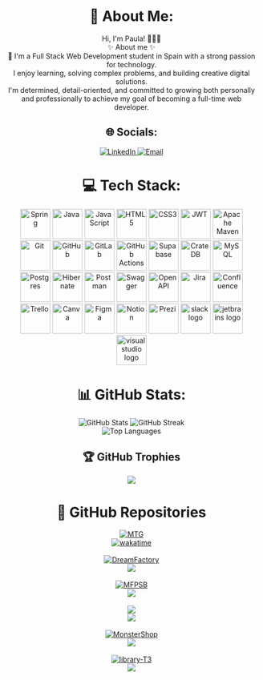 

<h1 align="center">💫 About Me:</h1>
<p align="center">Hi, I'm Paula! 🙋🏻‍♀️<br>
✨ About me ✨<br>
👋 I'm a Full Stack Web Development student in Spain with a strong passion for technology.<br>
I enjoy learning, solving complex problems, and building creative digital solutions.<br>
I'm determined, detail-oriented, and committed to growing both personally and professionally to achieve my goal of becoming a full-time web developer.
</p>

<h2 align="center">🌐 Socials:</h2>
<div align="center">
  <a href="https://www.linkedin.com/in/paulacalvogarcia2001">
    <img src="https://img.shields.io/badge/LinkedIn-%230077B5.svg?logo=linkedin&logoColor=white" alt="LinkedIn">
  </a>
  <a href="mailto:paulacalvogarcia@gmail.com">
    <img src="https://img.shields.io/badge/Email-D14836?logo=gmail&logoColor=white" alt="Email">
  </a>
<div/>

<h1>💻 Tech Stack:</h1>
<div align="center">
  <img src="https://img.shields.io/badge/spring-%236DB33F.svg?style=for-the-badge&logo=spring&logoColor=white" height="60" alt="Spring">
  <img src="https://img.shields.io/badge/java-%23ED8B00.svg?style=for-the-badge&logo=openjdk&logoColor=white" height="60" alt="Java">
  <img src="https://img.shields.io/badge/javascript-%23323330.svg?style=for-the-badge&logo=javascript&logoColor=%23F7DF1E" height="60" alt="JavaScript">
  <img src="https://img.shields.io/badge/html5-%23E34F26.svg?style=for-the-badge&logo=html5&logoColor=white" height="60" alt="HTML5">
  <img src="https://img.shields.io/badge/css3-%231572B6.svg?style=for-the-badge&logo=css3&logoColor=white" height="60" alt="CSS3">
  <img src="https://img.shields.io/badge/JWT-black?style=for-the-badge&logo=JSON%20web%20tokens" height="60" alt="JWT">
  <img src="https://img.shields.io/badge/Apache%20Maven-C71A36?style=for-the-badge&logo=Apache%20Maven&logoColor=white" height="60" alt="Apache Maven">
  <img src="https://img.shields.io/badge/git-%23F05033.svg?style=for-the-badge&logo=git&logoColor=white" height="60" alt="Git">
  <img src="https://img.shields.io/badge/github-%23121011.svg?style=for-the-badge&logo=github&logoColor=white" height="60" alt="GitHub">
  <img src="https://img.shields.io/badge/gitlab-%23181717.svg?style=for-the-badge&logo=gitlab&logoColor=white" height="60" alt="GitLab">
  <img src="https://img.shields.io/badge/github%20actions-%232671E5.svg?style=for-the-badge&logo=githubactions&logoColor=white" height="60" alt="GitHub Actions">
  <img src="https://img.shields.io/badge/Supabase-3ECF8E?style=for-the-badge&logo=supabase&logoColor=white" height="60" alt="Supabase">
  <img src="https://img.shields.io/badge/CrateDB-009DC7?style=for-the-badge&logo=CrateDB&logoColor=white" height="60" alt="CrateDB">
  <img src="https://img.shields.io/badge/mysql-4479A1.svg?style=for-the-badge&logo=mysql&logoColor=white" height="60" alt="MySQL">
  <img src="https://img.shields.io/badge/postgres-%23316192.svg?style=for-the-badge&logo=postgresql&logoColor=white" height="60" alt="Postgres">
  <img src="https://img.shields.io/badge/Hibernate-59666C?style=for-the-badge&logo=Hibernate&logoColor=white" height="60" alt="Hibernate">
  <img src="https://img.shields.io/badge/Postman-FF6C37?style=for-the-badge&logo=postman&logoColor=white" height="60" alt="Postman">
  <img src="https://img.shields.io/badge/-Swagger-%23Clojure?style=for-the-badge&logo=swagger&logoColor=white" height="60" alt="Swagger">
  <img src="https://img.shields.io/badge/openapiinitiative-%23000000.svg?style=for-the-badge&logo=openapiinitiative&logoColor=white" height="60" alt="OpenAPI">
  <img src="https://img.shields.io/badge/jira-%230A0FFF.svg?style=for-the-badge&logo=jira&logoColor=white" height="60" alt="Jira">
  <img src="https://img.shields.io/badge/confluence-%23172BF4.svg?style=for-the-badge&logo=confluence&logoColor=white" height="60" alt="Confluence">
  <img src="https://img.shields.io/badge/Trello-%23026AA7.svg?style=for-the-badge&logo=Trello&logoColor=white" height="60" alt="Trello">
  <img src="https://img.shields.io/badge/Canva-%2300C4CC.svg?style=for-the-badge&logo=Canva&logoColor=white" height="60" alt="Canva">
  <img src="https://img.shields.io/badge/figma-%23F24E1E.svg?style=for-the-badge&logo=figma&logoColor=white" height="60" alt="Figma">
  <img src="https://img.shields.io/badge/Notion-%23000000.svg?style=for-the-badge&logo=notion&logoColor=white" height="60" alt="Notion">
  <img src="https://img.shields.io/badge/Prezi-%23000000.svg?style=for-the-badge&logo=Prezi&logoColor=white" height="60" alt="Prezi">
  <img src="https://img.shields.io/badge/Slack-4A154B?logo=slack&logoColor=white&style=for-the-badge" height="60" alt="slack logo"  />
  <img src="https://img.shields.io/badge/JetBrains-000000?logo=jetbrains&logoColor=white&style=for-the-badge" height="60" alt="jetbrains logo"  />
  <img src="https://img.shields.io/badge/Visual Studio-5C2D91?logo=visualstudio&logoColor=white&style=for-the-badge" height="60" alt="visualstudio logo"  />
</div>

<h1 align="center">📊 GitHub Stats:</h1>
<img src="https://github-readme-stats.vercel.app/api?username=PCalvoGarcia&theme=neon&hide_border=false&include_all_commits=false&count_private=false" alt="GitHub Stats">
<img src="https://nirzak-streak-stats.vercel.app/?user=PCalvoGarcia&theme=neon&hide_border=false" alt="GitHub Streak">
<br>
<img src="https://github-readme-stats.vercel.app/api/top-langs/?username=PCalvoGarcia&theme=neon&hide_border=false&include_all_commits=false&count_private=false&layout=compact" align="center" alt="Top Languages">

<h2 align="center">🏆 GitHub Trophies</h2>

![](https://github-profile-trophy.vercel.app/?username=PCalvoGarcia&theme=neon&no-frame=false&no-bg=false&margin-w=4)

<h1 align="center">📂 GitHub Repositories</h1>
  <span align="center">
    <div>
      <a href="https://github.com/PCalvoGarcia/MTG.git"><img src="https://github-readme-stats.vercel.app/api/pin/?username=PCalvoGarcia&repo=MTG" alt="MTG"></a>
    <br/>
      <a href="https://wakatime.com/badge/user/d9ba9c20-91dd-48a5-8aa7-30676333be49/project/a8b9fa89-71cf-427f-8140-dcfbde61b53c"><img src="https://wakatime.com/badge/user/d9ba9c20-91dd-48a5-8aa7-30676333be49/project/a8b9fa89-71cf-427f-8140-dcfbde61b53c.svg" alt="wakatime"></a>
    </div>
  <span/>
 <br/>
      <span align="center">
    <div>
      <a href="https://github.com/Dream-Factory-T6/DreamFactory.git"><img src="https://github-readme-stats.vercel.app/api/pin/?username=Dream-Factory-T6&repo=DreamFactory" alt="DreamFactory"></a>
    <br/>
      <a href="https://wakatime.com/badge/user/d9ba9c20-91dd-48a5-8aa7-30676333be49/project/82e6055a-86f6-446d-97c7-ce60584acbd7" alt="Wakatime"><img src="https://wakatime.com/badge/user/d9ba9c20-91dd-48a5-8aa7-30676333be49/project/82e6055a-86f6-446d-97c7-ce60584acbd7.svg"></a>
    </div>
  <span/>
 <br/>
  <span align="center">
    <div>
      <a href="https://github.com/FemcodersPaulaCalvo/MFPSB.git"><img src="https://github-readme-stats.vercel.app/api/pin/?username=FemcodersPaulaCalvo&repo=MFPSB" alt="MFPSB"></a>
    <br/>
      <a href="https://wakatime.com/badge/user/d9ba9c20-91dd-48a5-8aa7-30676333be49/project/3394ac32-ea23-464a-8c13-2878ed9306a4" alt="Wakatime"><img src="https://wakatime.com/badge/user/d9ba9c20-91dd-48a5-8aa7-30676333be49/project/3394ac32-ea23-464a-8c13-2878ed9306a4.svg"></a>
    </div>
  <span/>    
     <br/>
  <span align="center">
    <div>
      <a href="https://github.com/Team-3-Electronify/Electronify.git"><img src="https://github-readme-stats.vercel.app/api/pin/?username=Team-3-Electronify&repo=Electronify"></a>
    <br/>
      <a href="https://wakatime.com/badge/user/d9ba9c20-91dd-48a5-8aa7-30676333be49/project/924f9a91-7078-4987-a947-335ea610854e" alt="Wakatime"><img src="https://wakatime.com/badge/user/d9ba9c20-91dd-48a5-8aa7-30676333be49/project/924f9a91-7078-4987-a947-335ea610854e.svg"></a>
    </div>
  <span/>    
     <br/>
  <span align="center">
    <div>
      <a href="https://github.com/PCalvoGarcia/MonsterShop.git"><img src="https://github-readme-stats.vercel.app/api/pin/?username=FemcodersPaulaCalvo&repo=MonsterShop" alt="MonsterShop"></a>
    <br/>
      <a href="https://wakatime.com/badge/user/d9ba9c20-91dd-48a5-8aa7-30676333be49/project/4ea4b928-2025-4149-9834-05f94fa458c9" alt="Wakatime"><img src="https://wakatime.com/badge/user/d9ba9c20-91dd-48a5-8aa7-30676333be49/project/4ea4b928-2025-4149-9834-05f94fa458c9.svg"></a>
    </div>
  <span/>    
     <br/>
  <span align="center">
    <div>
      <a href="https://github.com/Library-Team-3/library-T3.git"><img src="https://github-readme-stats.vercel.app/api/pin/?username=Library-Team-3&repo=library-T3" alt="library-T3"></a>
    <br/>
      <a href="https://wakatime.com/badge/user/d9ba9c20-91dd-48a5-8aa7-30676333be49/project/410bb93a-423d-433a-8fd2-53563e4a2b36" alt="Wakatime"><img src="https://wakatime.com/badge/user/d9ba9c20-91dd-48a5-8aa7-30676333be49/project/410bb93a-423d-433a-8fd2-53563e4a2b36.svg"></a>
    </div>
  <span/>
